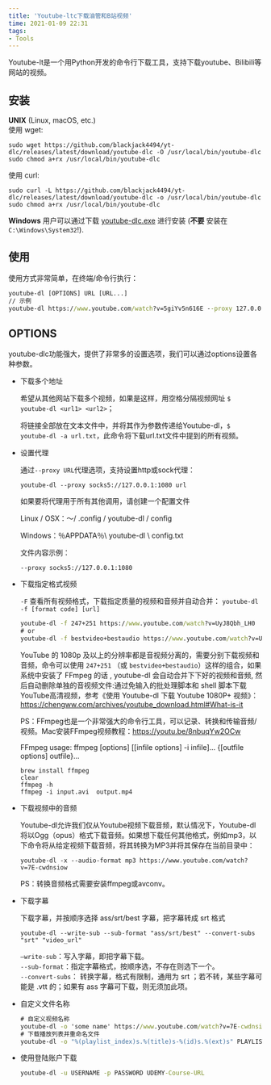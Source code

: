 ```yaml
---
title: 'Youtube-ltc下载油管和B站视频'
time: 2021-01-09 22:31
tags:
- Tools
---
```


Youtube-lt是一个用Python开发的命令行下载工具，支持下载youtube、Bilibili等网站的视频。

## 安装

**UNIX** (Linux, macOS, etc.)  
使用 wget:

```
sudo wget https://github.com/blackjack4494/yt-dlc/releases/latest/download/youtube-dlc -O /usr/local/bin/youtube-dlc
sudo chmod a+rx /usr/local/bin/youtube-dlc
```

使用 curl:

```
sudo curl -L https://github.com/blackjack4494/yt-dlc/releases/latest/download/youtube-dlc -o /usr/local/bin/youtube-dlc
sudo chmod a+rx /usr/local/bin/youtube-dlc
```

**Windows** 用户可以通过下载 [youtube-dlc.exe](https://github.com/blackjack4494/yt-dlc/releases/latest/download/youtube-dlc.exe) 进行安装 (**不要** 安装在 `C:\Windows\System32`!).

## 使用

使用方式非常简单，在终端/命令行执行：

```cmd
youtube-dl [OPTIONS] URL [URL...]
// 示例
youtube-dl https://www.youtube.com/watch?v=5giYv5n616E --proxy 127.0.0.1:19180
```

## OPTIONS

youtube-dlc功能强大，提供了非常多的设置选项，我们可以通过options设置各种参数。

- 下载多个地址

  希望从其他网站下载多个视频，如果是这样，用空格分隔视频网址 `$ youtube-dl <url1> <url2>`；

  将链接全部放在文本文件中，并将其作为参数传递给Youtube-dl，`$ youtube-dl -a url.txt`，此命令将下载url.txt文件中提到的所有视频。

- 设置代理

  通过`--proxy URL`代理选项，支持设置http或sock代理：

  ```
  youtube-dl --proxy socks5://127.0.0.1:1080 url
  ```

  如果要将代理用于所有其他调用，请创建一个配置文件

  Linux / OSX：〜/ .config / youtube-dl / config

  Windows：％APPDATA％\\ youtube-dl \\ config.txt

  文件内容示例：

  ```
  --proxy socks5://127.0.0.1:1080
  ```

- 下载指定格式视频

  `-F` 查看所有视频格式，下载指定质量的视频和音频并自动合并：  `youtube-dl -f [format code] [url]`

  ```cmd
  youtube-dl -f 247+251 https://www.youtube.com/watch?v=UyJ8Qbh_LH0
  # or
  youtube-dl -f bestvideo+bestaudio https://www.youtube.com/watch?v=UyJ8Qbh_LH0
  ```

  YouTube 的 1080p 及以上的分辨率都是音视频分离的，需要分别下载视频和音频，命令可以使用 `247+251` （或 `bestvideo+bestaudio`）这样的组合，如果系统中安装了 FFmpeg 的话 , youtube-dl 会自动合并下下好的视频和音频, 然后自动删除单独的音视频文件:通过免输入的批处理脚本和 shell 脚本下载YouTube高清视频，参考《使用 Youtube-dl 下载 Youtube 1080P+ 视频》：https://chengww.com/archives/youtube_download.html#What-is-it

  PS：FFmpeg也是一个非常强大的命令行工具，可以记录、转换和传输音频/视频。Mac安装FFmpeg视频教程：https://youtu.be/8nbuqYw2OCw

  FFmpeg usage: ffmpeg [options] [[infile options] -i infile]... {[outfile options] outfile}...

  ```
  brew install ffmpeg
  clear
  ffmpeg -h
  ffmpeg -i input.avi  output.mp4
  ```

- 下载视频中的音频

  Youtube-dl允许我们仅从Youtube视频下载音频，默认情况下，Youtube-dl将以Ogg（opus）格式下载音频。如果想下载任何其他格式，例如mp3，以下命令将从给定视频下载音频，将其转换为MP3并将其保存在当前目录中：

  ```
  youtube-dl -x --audio-format mp3 https://www.youtube.com/watch?v=7E-cwdnsiow
  ```

  PS：转换音频格式需要安装ffmpeg或avconv。

- 下载字幕

  下载字幕，并按顺序选择 ass/srt/best 字幕，把字幕转成 srt 格式

  ```
  youtube-dl --write-sub --sub-format "ass/srt/best" --convert-subs "srt" "video_url"
  ```

  `—write-sub`：写入字幕，即把字幕下载。  
  `--sub-format`：指定字幕格式，按顺序选，不存在则选下一个。  
  `--convert-subs`： 转换字幕，格式有限制，通用为 srt ；若不转，某些字幕可能是 .vtt 的；如果有 ass 字幕可下载，则无须加此项。

- 自定义文件名称

  ```cmd
  # 自定义视频名称
  youtube-dl -o 'some name' https://www.youtube.com/watch?v=7E-cwdnsiow
  # 下载播放列表并重命名文件
  youtube-dl -o "%(playlist_index)s.%(title)s-%(id)s.%(ext)s" PLAYLIST_URL 
  ```

- 使用登陆账户下载

  ```cmd
  youtube-dl -u USERNAME -p PASSWORD UDEMY-Course-URL
  ```

  

  